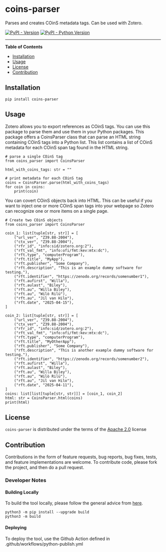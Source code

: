 # coins-parser

Parses and creates COinS metadata tags. Can be used with Zotero.

[![PyPI - Version](https://img.shields.io/pypi/v/coins-parser.svg)](https://pypi.org/project/coins-parser)
[![PyPI - Python Version](https://img.shields.io/pypi/pyversions/cff2toml.svg)](https://pypi.org/project/coins-parser)

---

**Table of Contents**

- [Installation](#installation)
- [Usage](#usage)
- [License](#license)
- [Contribution](#contribution)

## Installation

```console
pip install coins-parser
```

## Usage



Zotero allows you to export references as COinS tags. You can use this package to parse them and use them in your Python packages. This package offers a CoinsParser class that can parse an HTML string containing COinS tags into a Python list. This list contains a list of COinS metadata for each COinS span tag found in the HTML string.

```console
# parse a single COinS tag
from coins_parser import CoinsParser

html_with_coins_tags: str = ""

# print metadata for each COinS tag
coins = CoinsParser.parse(html_with_coins_tags)
for coin in coins:
    print(coin)
```

You can covert COinS objects back into HTML. 
This can be useful if you want to inject one or more COinS span tags into your webpage
so Zotero can recognize one or more items on a single page.

```
# Create two COinS objects
from coins_parser import CoinsParser

coin_1: list[tuple[str, str]] = [
    ("url_ver", "Z39.88-2004"),
    ("ctx_ver", "Z39.88-2004"),
    ("rfr_id", "info:sid/zotero.org:2"),
    ("rft_val_fmt", "info:ofi/fmt:kev:mtx:dc"),
    ("rft.type", "computerProgram"),
    ("rft.title", "MyApp"),
    ("rft.publisher", "Some Company"),
    ("rft.description", "This is an example dummy software for testing."),
    ("rft.identifier", "https://zenodo.org/records/somenumber1"),
    ("rft.aufirst", "Willa"),
    ("rft.aulast", "Biley"),
    ("rft.au", "Willa Biley"),
    ("rft.au", "Wilò Rilü"),
    ("rft.au", "Jil van Hilo"),
    ("rft.date", "2025-04-15"),
]

coin_2: list[tuple[str, str]] = [
    ("url_ver", "Z39.88-2004"),
    ("ctx_ver", "Z39.88-2004"),
    ("rfr_id", "info:sid/zotero.org:2"),
    ("rft_val_fmt", "info:ofi/fmt:kev:mtx:dc"),
    ("rft.type", "computerProgram"),
    ("rft.title", "MyOtherApp"),
    ("rft.publisher", "Some Company"),
    ("rft.description", "This is another example dummy software for testing."),
    ("rft.identifier", "https://zenodo.org/records/somenumber2"),
    ("rft.aufirst", "Willa"),
    ("rft.aulast", "Biley"),
    ("rft.au", "Willa Biley"),
    ("rft.au", "Wilò Rilü"),
    ("rft.au", "Jil van Hilo"),
    ("rft.date", "2025-04-11"),
]
coins: list[list[tuple[str, str]]] = [coin_1, coin_2]
html: str = CoinsParser.html(coins)  
print(html)
```


## License

`coins-parser` is distributed under the terms of the [Apache 2.0](https://spdx.org/licenses/Apache-2.0.html) license

## Contribution

Contributions in the form of feature requests, bug reports, bug fixes, tests, and feature implementations are welcome. To contribute code, please fork the project, and then do a pull request.

### Developer Notes

#### Building Locally

To build the tool locally, please follow the general advice from [here](https://packaging.python.org/en/latest/tutorials/packaging-projects/).

```
python3 -m pip install --upgrade build
python3 -m build
```

#### Deploying

To deploy the tool, use the Github Action defined in .github/workflows/python-publish.yml